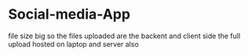# Social-media-App
file size big so the files uploaded are the backent and client side the full upload hosted on laptop and server also
